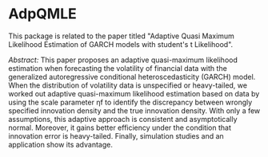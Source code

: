 AdpQMLE
=======

This package is related to the paper titled "Adaptive Quasi Maximum Likelihood Estimation of GARCH models with student's t Likelihood". 

*Abstract:* This paper proposes an adaptive quasi-maximum likelihood estimation when forecasting the volatility of financial data with the generalized autoregressive conditional heteroscedasticity (GARCH) model. When the distribution of volatility data is unspecified or heavy-tailed, we worked out adaptive quasi-maximum likelihood estimation based on data by using the scale parameter ηf to identify the discrepancy between wrongly specified innovation density and the true innovation density. With only a few assumptions, this adaptive approach is consistent and asymptotically normal. Moreover, it gains better efficiency under the condition that innovation error is heavy-tailed. Finally, simulation studies and an application show its advantage. 
